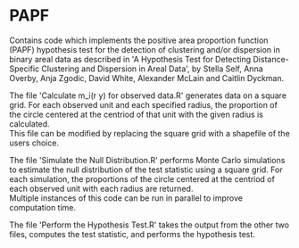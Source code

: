 # PAPF
Contains code which implements the positive area proportion function (PAPF) hypothesis test for the detection of clustering and/or dispersion in binary areal data as described in 'A Hypothesis Test for Detecting Distance-Specific Clustering and Dispersion in Areal Data', by Stella Self, Anna Overby, Anja Zgodic, David White, Alexander McLain and Caitlin Dyckman.

The file 'Calculate m_i(r y) for observed data.R' generates data on a square grid.  For each observed unit and each specified radius, the proportion of the circle centered at the centriod of that unit with the given radius is calculated.  
This file can be modified by replacing the square grid with a shapefile of the users choice.

The file 'Simulate the Null Distribution.R' performs Monte Carlo simulations to estimate the null distribution of the test statistic using a square grid.
For each simulation, the proportions of the circle centered at the centriod of each observed unit with each radius are returned.  
Multiple instances of this code can be run in parallel to improve computation time.

The file 'Perform the Hypothesis Test.R' takes the output from the other two files, computes the test statistic, and performs the hypothesis test.
